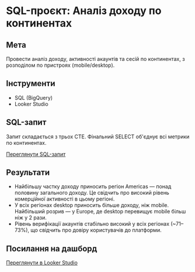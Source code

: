 # SQL-проєкт: Аналіз доходу по континентах

## Мета
Провести аналіз доходу, активності акаунтів та сесій по континентах, з розподілом по пристроях (mobile/desktop).

## Інструменти
- SQL (BigQuery)
- Looker Studio

## SQL-запит
Запит складається з трьох CTE.
Фінальний SELECT об'єднує всі метрики по континентах.

[Переглянути SQL-запит]([./query.sql](https://console.cloud.google.com/bigquery?authuser=0&project=data-analytics-mate&supportedpurview=project&ws=!1m5!1m4!1m3!1sdata-analytics-mate!2sbquxjob_7061fee_198ad037179!3sUS&inv=1&invt=Ab5iDA))

## Результати
- Найбільшу частку доходу приносить регіон Americas — понад половину загального доходу. Це свідчить про високий рівень комерційної активності в цьому регіоні.
- У всіх регіонах desktop приносить більше доходу, ніж mobile. Найбільший розрив — у Europe, де desktop перевищує mobile більш ніж у 2 рази.
- Рівень верифікації акаунтів стабільно високий у всіх регіонах (~71–73%), що свідчить про довіру користувачів до платформи.

## Посилання на дашборд
[Переглянути в Looker Studio](https://lookerstudio.google.com/reporting/dfbfa5bd-ca75-4f16-aed4-3a7c853ac73e)
